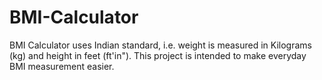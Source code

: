 # BMI-Calculator
BMI Calculator uses Indian standard, i.e. weight is measured in Kilograms (kg) and height in feet (ft'in"). This project is intended to make everyday BMI measurement easier. 
